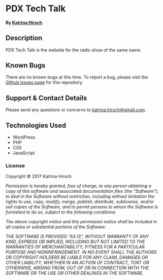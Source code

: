 # PDX Tech Talk

#### By [Katrina Hirsch](https://github.com/khirsch)

## Description

PDX Tech Talk is the website for the radio show of the same name.

## Known Bugs

There are no known bugs at this time. To report a bug, please visit the [Github Issues page](https://github.com/khirsch/pdxtechtalk/issues) for this repository.

## Support & Contact Details

Please send any questions or concerns to katrina.hirsch@gmail.com.

## Technologies Used

* WordPress
* PHP
* CSS
* JavaScript

### License

Copyright &copy; 2017 Katrina Hirsch

_Permission is hereby granted, free of charge, to any person obtaining a copy of this software and associated documentation files (the "Software"), to deal in the Software without restriction, including without limitation the rights to use, copy, modify, merge, publish, distribute, sublicense, and/or sell copies of the Software, and to permit persons to whom the Software is furnished to do so, subject to the following conditions:_

_The above copyright notice and this permission notice shall be included in all copies or substantial portions of the Software._

_THE SOFTWARE IS PROVIDED "AS IS", WITHOUT WARRANTY OF ANY KIND, EXPRESS OR IMPLIED, INCLUDING BUT NOT LIMITED TO THE WARRANTIES OF MERCHANTABILITY, FITNESS FOR A PARTICULAR PURPOSE AND NONINFRINGEMENT. IN NO EVENT SHALL THE AUTHORS OR COPYRIGHT HOLDERS BE LIABLE FOR ANY CLAIM, DAMAGES OR OTHER LIABILITY, WHETHER IN AN ACTION OF CONTRACT, TORT OR OTHERWISE, ARISING FROM, OUT OF OR IN CONNECTION WITH THE SOFTWARE OR THE USE OR OTHER DEALINGS IN THE SOFTWARE._
